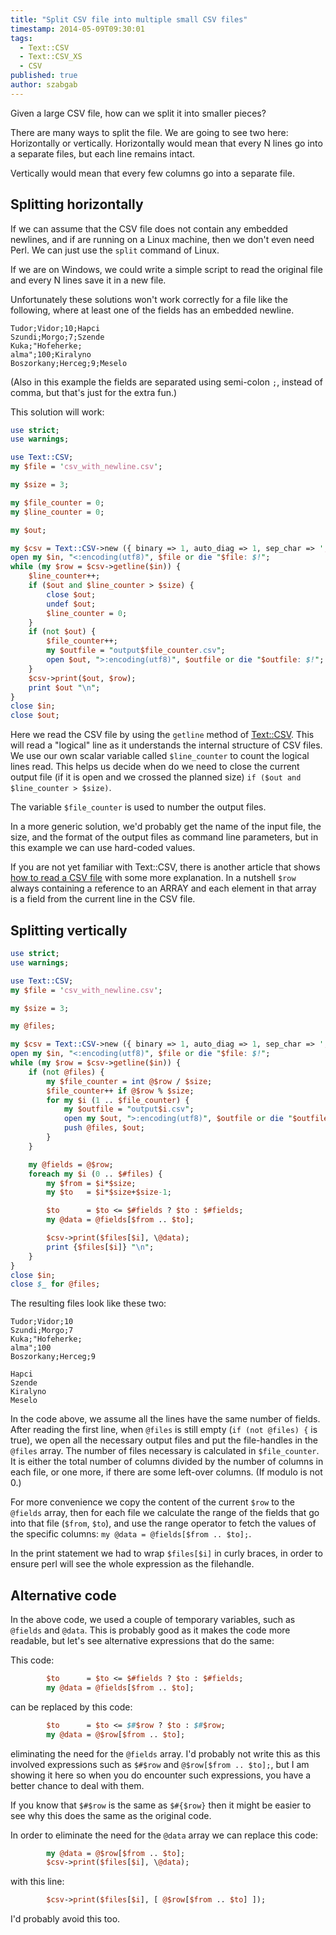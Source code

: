 ```yaml
---
title: "Split CSV file into multiple small CSV files"
timestamp: 2014-05-09T09:30:01
tags:
  - Text::CSV
  - Text::CSV_XS
  - CSV
published: true
author: szabgab
---
```



Given a large CSV file, how can we split it into smaller pieces?

There are many ways to split the file. We are going to see two here: Horizontally or vertically.
Horizontally would mean that every N lines go into a separate files, but each line remains intact.

Vertically would mean that every few columns go into a separate file.


## Splitting horizontally

If we can assume that the CSV file does not contain any embedded newlines, and if are running on a Linux
machine, then we don't even need Perl. We can just use the `split` command of Linux.

If we are on Windows, we could write a simple script to read the original file and every N lines save it in a new file.

Unfortunately these solutions won't work correctly for a file like the following, where at least one of the fields has an embedded newline.

```
Tudor;Vidor;10;Hapci
Szundi;Morgo;7;Szende
Kuka;"Hofeherke;
alma";100;Kiralyno
Boszorkany;Herceg;9;Meselo
```

(Also in this example the fields are separated using semi-colon `;`, instead of comma, but that's just for the extra fun.)

This solution will work:

```perl
use strict;
use warnings;

use Text::CSV;
my $file = 'csv_with_newline.csv';

my $size = 3;

my $file_counter = 0;
my $line_counter = 0;

my $out;

my $csv = Text::CSV->new ({ binary => 1, auto_diag => 1, sep_char => ';' });
open my $in, "<:encoding(utf8)", $file or die "$file: $!";
while (my $row = $csv->getline($in)) {
    $line_counter++;
    if ($out and $line_counter > $size) {
        close $out;
        undef $out;
        $line_counter = 0;
    }
    if (not $out) {
        $file_counter++;
        my $outfile = "output$file_counter.csv";
        open $out, ">:encoding(utf8)", $outfile or die "$outfile: $!";
    }
    $csv->print($out, $row);
    print $out "\n";
}
close $in;
close $out;

```

Here we read the CSV file by using the `getline` method of [Text::CSV](http://metacpan.org/pod/Text::CSV).
This will read a "logical" line as it understands the internal structure of CSV files.
We use our own scalar variable called `$line_counter` to count the logical lines read. This helps us decide when do 
we need to close the current output file  (if it is open and we crossed the planned size) `if ($out and $line_counter > $size)`.

The variable `$file_counter` is used to number the output files.

In a more generic solution, we'd probably get the name of the input file, the size, and the format of the output files as command line parameters,
but in this example we can use hard-coded values.

If you are not yet familiar with Text::CSV, there is another article that shows [how to read a CSV file](/how-to-read-a-csv-file-using-perl) 
with some more explanation. In a nutshell `$row` always containing a reference to an ARRAY and each element in that array is a field from the current line in the
CSV file.

## Splitting vertically

```perl
use strict;
use warnings;

use Text::CSV;
my $file = 'csv_with_newline.csv';

my $size = 3;

my @files;

my $csv = Text::CSV->new ({ binary => 1, auto_diag => 1, sep_char => ';' });
open my $in, "<:encoding(utf8)", $file or die "$file: $!";
while (my $row = $csv->getline($in)) {
    if (not @files) {
        my $file_counter = int @$row / $size; 
        $file_counter++ if @$row % $size;
        for my $i (1 .. $file_counter) {
            my $outfile = "output$i.csv";
            open my $out, ">:encoding(utf8)", $outfile or die "$outfile: $!";
            push @files, $out;
        }
    }

    my @fields = @$row;
    foreach my $i (0 .. $#files) {
        my $from = $i*$size;
        my $to   = $i*$size+$size-1;

        $to      = $to <= $#fields ? $to : $#fields;
        my @data = @fields[$from .. $to];

        $csv->print($files[$i], \@data);
        print {$files[$i]} "\n";
    }
}
close $in;
close $_ for @files;
```

The resulting files look like these two:

```
Tudor;Vidor;10
Szundi;Morgo;7
Kuka;"Hofeherke; 
alma";100
Boszorkany;Herceg;9
```

```
Hapci
Szende
Kiralyno
Meselo
```

In the code above, we assume all the lines have the same number of fields. After reading the first line,
when `@files` is still empty (`if (not @files) {` is true), we open all the necessary output files and put the file-handles in
the `@files` array. The number of files necessary is calculated in `$file_counter`.
It is either the total number of columns divided by the number of columns in each file, or one more, if
there are some left-over columns. (If modulo is not 0.)

For more convenience we copy the content of the current `$row` to the `@fields` array, then for each file we calculate
the range of the fields that go into that file (`$from`, `$to`), and use the range operator to fetch the values
of the specific columns: `my @data = @fields[$from .. $to];`.

In the print statement we had to wrap `$files[$i]` in curly braces, in order to ensure perl will see the whole
expression as the filehandle.

## Alternative code

In the above code, we used a couple of temporary variables, such as `@fields` and `@data`.
This is probably good as it makes the code more readable, but let's see alternative expressions that do the same:

This code:

```perl
        $to      = $to <= $#fields ? $to : $#fields;
        my @data = @fields[$from .. $to];
```

can be replaced by this code:

```perl
        $to      = $to <= $#$row ? $to : $#$row;
        my @data = @$row[$from .. $to];
```

eliminating the need for the `@fields` array. I'd probably not write this
as this involved expressions such as `$#$row` and `@$row[$from .. $to];`,
but I am showing it here so when you do encounter such expressions, you have a better
chance to deal with them.

If you know that `$#$row` is the same as `$#{$row}` then it might be easier to
see why this does the same as the original code.

In order to eliminate the need for the `@data` array we can replace this code:

```perl
        my @data = @$row[$from .. $to];
        $csv->print($files[$i], \@data);
```

with this line:

```perl
        $csv->print($files[$i], [ @$row[$from .. $to] ]);
```

I'd probably avoid this too.

